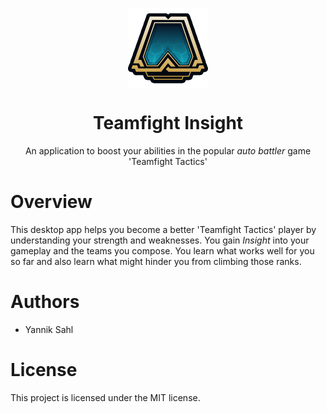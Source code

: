 <p align="center">
  <img width="128" align="center" src="/include/tft_icon.png">
</p>
<h1 align="center">
  Teamfight Insight
</h1>
<p align="center">
  An application to boost your abilities in the popular <i>auto battler</i> game 'Teamfight Tactics'
</p>

# Overview

This desktop app helps you become a better 'Teamfight Tactics' player by understanding your strength and weaknesses. 
You gain _Insight_ into your gameplay and the teams you compose. You learn what works well for you so far and also learn what might hinder you from climbing those ranks.

# Authors

* Yannik Sahl

# License

This project is licensed under the MIT license.
